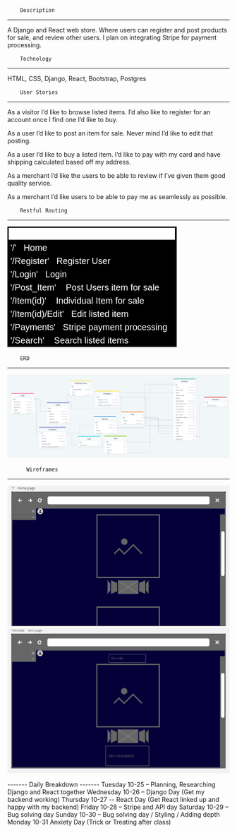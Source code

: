 
        Description
---------------------------

A Django and React web store. Where users can register and post products for sale, and review other users. I plan on integrating Stripe for payment processing.

        Technology
--------------------------

HTML, CSS, Django, React, Bootstrap, Postgres


        User Stories 
----------------------------

As a visitor I’d like to browse listed items. I’d also like to register for an account once I find one I’d like to buy.

As a user I’d like to post an item for sale. Never mind I’d like to edit that posting.

As a user I’d like to buy a listed item. I’d like to pay with my card and have shipping calculated based off my address.

As a merchant I’d like the users to be able to review if I’ve given them good quality service.

As a merchant I’d like users to be able to pay me as seamlessly as possible.

        Restful Routing
-------------------------------

![](https://github.com/kubeshauseli17/Project-4/blob/master/restful.png)

        ERD
-------------------

![](https://github.com/kubeshauseli17/Project-4/blob/master/ERD.png)


          Wireframes
------------------------------

![](https://github.com/kubeshauseli17/Project-4/blob/master/p4%20homepage.png)
![](https://github.com/kubeshauseli17/Project-4/blob/master/p4%20item%20page.png)

------- Daily Breakdown -------
Tuesday 10-25 – Planning, Researching Django and React together
Wednesday 10-26 – Django Day (Get my backend working)
Thursday 10-27 --  React Day (Get React linked up and happy with my backend)
Friday 10-28 – Stripe and API day
Saturday 10-29 – Bug solving day
Sunday 10-30 – Bug solving day / Styling / Adding depth
Monday 10-31 Anxiety Day (Trick or Treating after class)